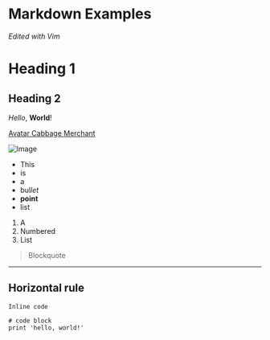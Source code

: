# Markdown Examples
_Edited with Vim_

# Heading 1
## Heading 2

*Hello*, **World**!

[Avatar Cabbage Merchant](https://avatar.fandom.com/wiki/Cabbage_merchant)

![Image](https://www.looper.com/img/gallery/the-truth-about-avatar-the-last-airbenders-cabbage-merchant/intro-1591722918.jpg)

* This
* is
* a
* bul*let*
* **point**
* list

1. A
2. Numbered
3. List

> Blockquote

---
Horizontal rule
---

`Inline code`

```
# code block
print 'hello, world!'
```

